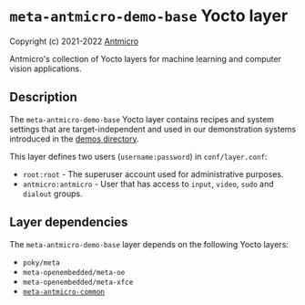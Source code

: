 # `meta-antmicro-demo-base` Yocto layer

Copyright (c) 2021-2022 [Antmicro](https://www.antmicro.com)

Antmicro's collection of Yocto layers for machine learning and computer vision applications.

## Description

The `meta-antmicro-demo-base` Yocto layer contains recipes and system settings that are target-independent and used in our demonstration systems introduced in the [demos directory](../demos).

This layer defines two users (`username:password`) in `conf/layer.conf`:
* `root:root` - The superuser account used for administrative purposes.
* `antmicro:antmicro` - User that has access to `input`, `video`, `sudo` and `dialout` groups.

## Layer dependencies

The `meta-antmicro-demo-base` layer depends on the following Yocto layers:
* `poky/meta`
* `meta-openembedded/meta-oe`
* `meta-openembedded/meta-xfce`
* [`meta-antmicro-common`](../meta-antmicro-common)
